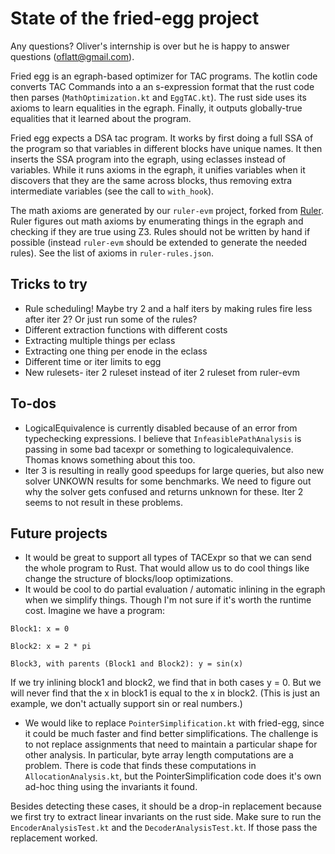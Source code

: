 # State of the fried-egg project

Any questions? Oliver's internship is over but he is happy to answer questions (oflatt@gmail.com).

Fried egg is an egraph-based optimizer for TAC programs. The kotlin code converts TAC Commands into a an s-expression format that the rust code then parses (`MathOptimization.kt` and `EggTAC.kt`). The rust side uses its axioms to learn equalities in the egraph. Finally, it outputs globally-true equalities that it learned about the program.

Fried egg expects a DSA tac program.
It works by first doing a full SSA of the program so that variables in different blocks have unique names.
It then inserts the SSA program into the egraph, using eclasses instead of variables.
While it runs axioms in the egraph, it unifies variables when it discovers that they are the same across blocks, thus removing extra intermediate variables (see the call to `with_hook`).

The math axioms are generated by our `ruler-evm` project, forked from [Ruler](https://github.com/uwplse/ruler). Ruler figures out math axioms by enumerating things in the egraph and checking if they are true using Z3.
Rules should not be written by hand if possible (instead `ruler-evm` should be extended to generate the needed rules).
See the list of axioms in `ruler-rules.json`.


## Tricks to try

- Rule scheduling! Maybe try 2 and a half iters by making rules fire less after iter 2? Or just run some of the rules?
- Different extraction functions with different costs
- Extracting multiple things per eclass
- Extracting one thing per enode in the eclass
- Different time or iter limits to egg
- New rulesets- iter 2 ruleset instead of iter 2 ruleset from ruler-evm

## To-dos

- LogicalEquivalence is currently disabled because of an error from typechecking expressions. I believe that `InfeasiblePathAnalysis` is passing in some bad tacexpr or something to logicalequivalence. Thomas knows something about this too.
- Iter 3 is resulting in really good speedups for large queries, but also new solver UNKOWN results for some benchmarks. We need to figure out why the solver gets confused and returns unknown for these. Iter 2 seems to not result in these problems.

## Future projects

- It would be great to support all types of TACExpr so that we can send the whole program to Rust. That would allow us to do cool things like change the structure of blocks/loop optimizations.
- It would be cool to do partial evaluation / automatic inlining in the egraph when we simplify things. Though I'm not sure if it's worth the runtime cost.
Imagine we have a program:
```
Block1: x = 0

Block2: x = 2 * pi

Block3, with parents (Block1 and Block2): y = sin(x)
```
If we try inlining block1 and block2, we find that in both cases y = 0. But we will never find that the x in block1 is equal to the x in block2. (This is just an example, we don't actually support sin or real numbers.)



- We would like to replace `PointerSimplification.kt` with fried-egg, since it could be much faster and find better simplifications.
The challenge is to not replace assignments that need to maintain a particular shape for other analysis.
In particular, byte array length computations are a problem. There is code that finds these computations in `AllocationAnalysis.kt`, but the PointerSimplification code does it's own ad-hoc thing using the invariants it found.

Besides detecting these cases, it should be a drop-in replacement because we first try to extract linear invariants on the rust side. Make sure to run the `EncoderAnalysisTest.kt` and the `DecoderAnalysisTest.kt`. If those pass the replacement worked.
